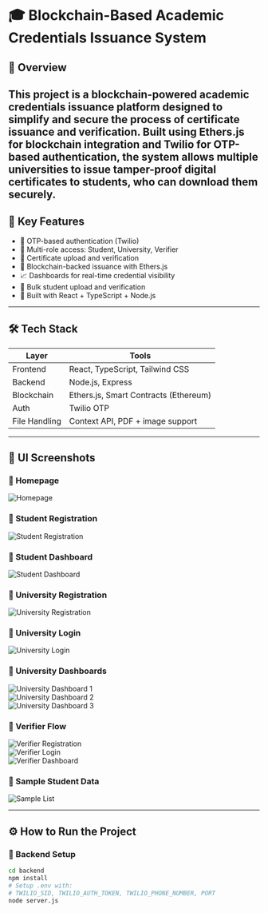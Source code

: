 # 🎓 Blockchain-Based Academic Credentials Issuance System

## 🧠 Overview

This project is a blockchain-powered academic credentials issuance platform designed to simplify and secure the process of certificate issuance and verification. Built using Ethers.js for blockchain integration and Twilio for OTP-based authentication, the system allows multiple universities to issue tamper-proof digital certificates to students, who can download them securely.
---

## 🚀 Key Features

- 🔐 OTP-based authentication (Twilio)
- 🏫 Multi-role access: Student, University, Verifier
- 📃 Certificate upload and verification
- 🧾 Blockchain-backed issuance with Ethers.js
- 📈 Dashboards for real-time credential visibility
- 📂 Bulk student upload and verification
- 🧠 Built with React + TypeScript + Node.js

---

## 🛠️ Tech Stack

| Layer        | Tools                                |
|--------------|---------------------------------------|
| Frontend     | React, TypeScript, Tailwind CSS       |
| Backend      | Node.js, Express                      |
| Blockchain   | Ethers.js, Smart Contracts (Ethereum) |
| Auth         | Twilio OTP                            |
| File Handling| Context API, PDF + image support      |

---

## 📸 UI Screenshots

### 🔹 Homepage  
![Homepage](./src/Images/outputs/1-Homepage.png)

### 🔹 Student Registration  
![Student Registration](./src/Images/outputs/3-Student-Registration.png)

### 🔹 Student Dashboard  
![Student Dashboard](./src/Images/outputs/5-Student-Dashboard.png)

### 🔹 University Registration  
![University Registration](./src/Images/outputs/5-University-Registration.png)

### 🔹 University Login  
![University Login](./src/Images/outputs/6-University-Login.png)

### 🔹 University Dashboards  
![University Dashboard 1](./src/Images/outputs/7-University-Dashboard-1.png)  
![University Dashboard 2](./src/Images/outputs/8-University-Dashboard-2.png)  
![University Dashboard 3](./src/Images/outputs/9-University-Dashboard-3.png)

### 🔹 Verifier Flow  
![Verifier Registration](./src/Images/outputs/9-Verifier-Registration.png)  
![Verifier Login](./src/Images/outputs/10-Verifier-Login-Page.png)  
![Verifier Dashboard](./src/Images/outputs/11-Verifier-Dashboard.png)

### 🔹 Sample Student Data  
![Sample List](./src/Images/outputs/12-Sample-Students-List.png)

---

## ⚙️ How to Run the Project

### 🔧 Backend Setup

```bash
cd backend
npm install
# Setup .env with:
# TWILIO_SID, TWILIO_AUTH_TOKEN, TWILIO_PHONE_NUMBER, PORT
node server.js
